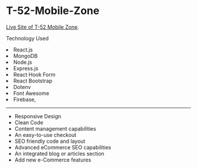 # T-52-Mobile-Zone

 [Live Site of T-52 Mobile Zone](https://mobile-zone-by-team-52.netlify.app/).

Technology Used

<li>React.js</li>
<li>MongoDB</li>
<li>Node.js</li>
<li>Express.js</li>
<li>React Hook Form</li>
<li>React Bootstrap</li>
<li>Dotenv</li>
<li>Font Awesome</li>
<li>Firebase,</li>

<hr/>

* Responsive Design
* Clean Code
* Content management capabilities
* An easy-to-use checkout
* SEO friendly code and layout
* Advanced eCommerce SEO capabilities
* An integrated blog or articles section
* Add new e-Commerce features

